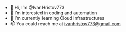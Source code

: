 - 👋 Hi, I’m @IvanHristov773
- 👀 I’m interested in coding and automation
- 🌱 I’m currently learning Cloud Infrastructures
- 📫 You could reach me at ivanhristov773@gmail.com

<!---
IvanHristov773/IvanHristov773 is a ✨ special ✨ repository because its `README.md` (this file) appears on your GitHub profile.
You can click the Preview link to take a look at your changes.
--->
